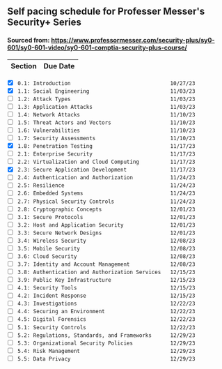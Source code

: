 ## Self pacing schedule for Professer Messer's Security+ Series
#### Sourced from: https://www.professormesser.com/security-plus/sy0-601/sy0-601-video/sy0-601-comptia-security-plus-course/

|Section                                              |Due Date|
|-----------------------------------------------------|--------|
- [X] ```0.1: Introduction                                10/27/23```
- [X] ```1.1: Social Engineering                          11/03/23```
- [ ] ```1.2: Attack Types                                11/03/23```
- [ ] ```1.3: Application Attacks                         11/03/23```
- [ ] ```1.4: Network Attacks                             11/10/23```
- [ ] ```1.5: Threat Actors and Vectors                   11/10/23```
- [ ] ```1.6: Vulnerabilities                             11/10/23```
- [ ] ```1.7: Security Assessments                        11/10/23```
- [X] ```1.8: Penetration Testing                         11/17/23```
- [ ] ```2.1: Enterprise Security                         11/17/23```
- [ ] ```2.2: Virtualization and Cloud Computing          11/17/23```
- [X] ```2.3: Secure Application Development              11/17/23```
- [ ] ```2.4: Authentication and Authorization            11/24/23```
- [ ] ```2.5: Resilience                                  11/24/23```
- [ ] ```2.6: Embedded Systems                            11/24/23```
- [ ] ```2.7: Physical Security Controls                  11/24/23```
- [ ] ```2.8: Cryptographic Concepts                      12/01/23```
- [ ] ```3.1: Secure Protocols                            12/01/23```
- [ ] ```3.2: Host and Application Security               12/01/23```
- [ ] ```3.3: Secure Network Designs                      12/01/23```
- [ ] ```3.4: Wireless Security                           12/08/23```
- [ ] ```3.5: Mobile Security                             12/08/23```
- [ ] ```3.6: Cloud Security                              12/08/23```
- [ ] ```3.7: Identity and Account Management             12/08/23```
- [ ] ```3.8: Authentication and Authorization Services   12/15/23```
- [ ] ```3.9: Public Key Infrastructure                   12/15/23```
- [ ] ```4.1: Security Tools                              12/15/23```
- [ ] ```4.2: Incident Response                           12/15/23```
- [ ] ```4.3: Investigations                              12/22/23```
- [ ] ```4.4: Securing an Environment                     12/22/23```
- [ ] ```4.5: Digital Forensics                           12/22/23```
- [ ] ```5.1: Security Controls                           12/22/23```
- [ ] ```5.2: Regulations, Standards, and Frameworks      12/29/23```
- [ ] ```5.3: Organizational Security Policies            12/29/23```
- [ ] ```5.4: Risk Management                             12/29/23```
- [ ] ```5.5: Data Privacy                                12/29/23```
